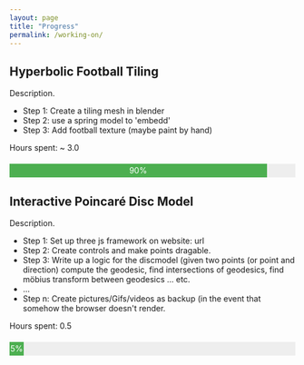 ```yaml
---
layout: page
title: "Progress"
permalink: /working-on/
---
```


<style>
.progress-bar {
  width: 100%;
  background-color: #eee;
  margin: 20px 0;
}

.progress {
  background-color: #4CAF50;
  height: 24px;
  line-height: 24px;
  color: white;
  text-align: center;
}
</style>


<h2>Hyperbolic Football Tiling</h2>
<p>Description.</p>
<ul>
  <li>Step 1: Create a tiling mesh in blender</li>
  <li>Step 2: use a spring model to 'embedd'</li>
  <li>Step 3: Add football texture (maybe paint by hand)</li>
</ul>
<p>Hours spent: ~ 3.0</p>

<div class="progress-bar">
  <div class="progress" style="width: 90%;">90%</div>
</div>


<h2>Interactive Poincaré Disc Model</h2>
<p>Description.</p>
<ul>
  <li>Step 1: Set up three js framework on website: url </li>
  <li>Step 2: Create controls and make points dragable.</li>
  <li>Step 3: Write up a logic for the discmodel (given two points (or point and direction) compute the geodesic, find intersections of geodesics, find möbius transform between geodesics ... etc.</li>
  <li>...</li>
  <li>Step n: Create pictures/Gifs/videos as backup (in the event that somehow the browser doesn't render.</li>
</ul>
<p>Hours spent: 0.5</p>

<div class="progress-bar">
  <div class="progress" style="width: 5%;">5%</div>
</div>

<!-- <h2>Project 2</h2>
<p>Description of Project 2...</p>
<ul>
  <li>Step 1: Completed</li>
  <li>Step 2: Completed</li>
  <li>Step 3: In Progress</li>
</ul>
<div class="progress-bar">
  <div class="progress" style="width: 80%;">80%</div>
</div> -->
